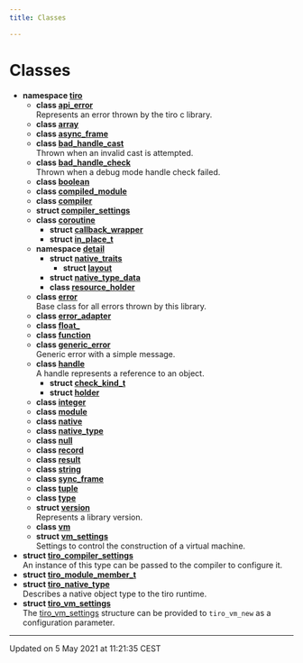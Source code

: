 ```yaml
---
title: Classes

---
```


# Classes




* **namespace [tiro](/docs/api/namespaces/namespacetiro)** 
    * **class [api_error](/docs/api/classes/classtiro_1_1api__error)** <br>Represents an error thrown by the tiro c library. 
    * **class [array](/docs/api/classes/classtiro_1_1array)** 
    * **class [async_frame](/docs/api/classes/classtiro_1_1async__frame)** 
    * **class [bad_handle_cast](/docs/api/classes/classtiro_1_1bad__handle__cast)** <br>Thrown when an invalid cast is attempted. 
    * **class [bad_handle_check](/docs/api/classes/classtiro_1_1bad__handle__check)** <br>Thrown when a debug mode handle check failed. 
    * **class [boolean](/docs/api/classes/classtiro_1_1boolean)** 
    * **class [compiled_module](/docs/api/classes/classtiro_1_1compiled__module)** 
    * **class [compiler](/docs/api/classes/classtiro_1_1compiler)** 
    * **struct [compiler_settings](/docs/api/classes/structtiro_1_1compiler__settings)** 
    * **class [coroutine](/docs/api/classes/classtiro_1_1coroutine)** 
        * **struct [callback_wrapper](/docs/api/classes/structtiro_1_1coroutine_1_1callback__wrapper)** 
        * **struct [in_place_t](/docs/api/classes/structtiro_1_1coroutine_1_1in__place__t)** 
    * **namespace [detail](/docs/api/namespaces/namespacetiro_1_1detail)** 
        * **struct [native_traits](/docs/api/classes/structtiro_1_1detail_1_1native__traits)** 
            * **struct [layout](/docs/api/classes/structtiro_1_1detail_1_1native__traits_1_1layout)** 
        * **struct [native_type_data](/docs/api/classes/structtiro_1_1detail_1_1native__type__data)** 
        * **class [resource_holder](/docs/api/classes/classtiro_1_1detail_1_1resource__holder)** 
    * **class [error](/docs/api/classes/classtiro_1_1error)** <br>Base class for all errors thrown by this library. 
    * **class [error_adapter](/docs/api/classes/classtiro_1_1error__adapter)** 
    * **class [float_](/docs/api/classes/classtiro_1_1float__)** 
    * **class [function](/docs/api/classes/classtiro_1_1function)** 
    * **class [generic_error](/docs/api/classes/classtiro_1_1generic__error)** <br>Generic error with a simple message. 
    * **class [handle](/docs/api/classes/classtiro_1_1handle)** <br>A handle represents a reference to an object. 
        * **struct [check_kind_t](/docs/api/classes/structtiro_1_1handle_1_1check__kind__t)** 
        * **struct [holder](/docs/api/classes/structtiro_1_1handle_1_1holder)** 
    * **class [integer](/docs/api/classes/classtiro_1_1integer)** 
    * **class [module](/docs/api/classes/classtiro_1_1module)** 
    * **class [native](/docs/api/classes/classtiro_1_1native)** 
    * **class [native_type](/docs/api/classes/classtiro_1_1native__type)** 
    * **class [null](/docs/api/classes/classtiro_1_1null)** 
    * **class [record](/docs/api/classes/classtiro_1_1record)** 
    * **class [result](/docs/api/classes/classtiro_1_1result)** 
    * **class [string](/docs/api/classes/classtiro_1_1string)** 
    * **class [sync_frame](/docs/api/classes/classtiro_1_1sync__frame)** 
    * **class [tuple](/docs/api/classes/classtiro_1_1tuple)** 
    * **class [type](/docs/api/classes/classtiro_1_1type)** 
    * **struct [version](/docs/api/classes/structtiro_1_1version)** <br>Represents a library version. 
    * **class [vm](/docs/api/classes/classtiro_1_1vm)** 
    * **struct [vm_settings](/docs/api/classes/structtiro_1_1vm__settings)** <br>Settings to control the construction of a virtual machine. 
* **struct [tiro_compiler_settings](/docs/api/classes/structtiro__compiler__settings)** <br>An instance of this type can be passed to the compiler to configure it. 
* **struct [tiro_module_member_t](/docs/api/classes/structtiro__module__member__t)** 
* **struct [tiro_native_type](/docs/api/classes/structtiro__native__type)** <br>Describes a native object type to the tiro runtime. 
* **struct [tiro_vm_settings](/docs/api/classes/structtiro__vm__settings)** <br>The [tiro_vm_settings]() structure can be provided to `tiro_vm_new` as a configuration parameter. 



-------------------------------

Updated on  5 May 2021 at 11:21:35 CEST
